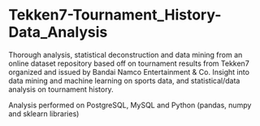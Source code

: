 # Tekken7-Tournament_History-Data_Analysis
Thorough analysis, statistical deconstruction and data mining from an online dataset repository based off on tournament results from Tekken7 organized and issued by Bandai Namco Entertainment &amp; Co. Insight into data mining and machine learning on sports data, and statistical/data analysis on tournament history. 

Analysis performed on PostgreSQL, MySQL and Python (pandas, numpy and sklearn libraries)
